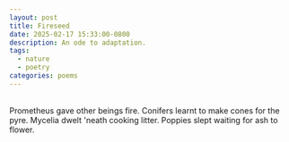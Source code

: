 ```yaml
---
layout: post
title: Fireseed
date: 2025-02-17 15:33:00-0800
description: An ode to adaptation.
tags:
  - nature
  - poetry
categories: poems
---
```

<br>Prometheus gave other beings fire.
Conifers learnt to make cones for the pyre.
Mycelia dwelt 'neath cooking litter.
Poppies slept waiting for ash to flower.